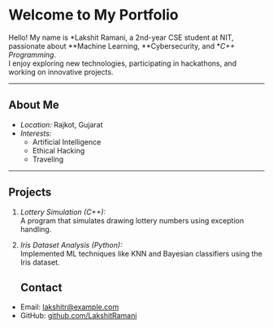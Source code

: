 # Welcome to My Portfolio

Hello! My name is *Lakshit Ramani, a 2nd-year CSE student at NIT, passionate about **Machine Learning, **Cybersecurity, and **C++ Programming*.  
I enjoy exploring new technologies, participating in hackathons, and working on innovative projects.

---

## About Me
- *Location:* Rajkot, Gujarat
- *Interests:*  
  - Artificial Intelligence  
  - Ethical Hacking  
  - Traveling  

---

## Projects
1. *Lottery Simulation (C++):*  
   A program that simulates drawing lottery numbers using exception handling.

2. *Iris Dataset Analysis (Python):*  
   Implemented ML techniques like KNN and Bayesian classifiers using the Iris dataset.
   
   ## Contact
- Email: [lakshitr@example.com](mailto:lakshitr@example.com)  
- GitHub: [github.com/LakshitRamani](https://github.com/LakshitRamani)
